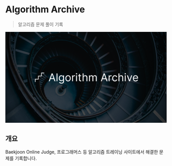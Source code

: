 # Algorithm Archive

> 알고리즘 문제 풀이 기록

![Algorithm Archive](./hero.png)

## 개요

Baekjoon Online Judge, 프로그래머스 등 알고리즘 트레이닝 사이트에서 해결한 문제를 기록합니다.

